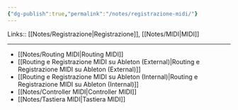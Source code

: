 ```yaml
---
{"dg-publish":true,"permalink":"/notes/registrazione-midi/"}
---
```


Links:: [[Notes/Registrazione\|Registrazione]], [[Notes/MIDI\|MIDI]]

---

- [[Notes/Routing MIDI\|Routing MIDI]]
- [[Routing e Registrazione MIDI su Ableton (External)\|Routing e Registrazione MIDI su Ableton (External)]]
- [[Routing e Registrazione MIDI su Ableton (Internal)\|Routing e Registrazione MIDI su Ableton (Internal)]]
- [[Notes/Controller MIDI\|Controller MIDI]]
- [[Notes/Tastiera MIDI\|Tastiera MIDI]]





